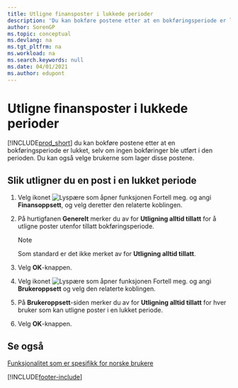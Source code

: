 ```yaml
---
title: Utligne finansposter i lukkede perioder
description: 'Du kan bokføre postene etter at en bokføringsperiode er lukket, selv om ingen bokføringer ble utført i den perioden.'
author: SorenGP
ms.topic: conceptual
ms.devlang: na
ms.tgt_pltfrm: na
ms.workload: na
ms.search.keywords: null
ms.date: 04/01/2021
ms.author: edupont
---
```

# <a name="apply-general-ledger-entries-in-closed-periods"></a><a name="apply-general-ledger-entries-in-closed-periods"></a>Utligne finansposter i lukkede perioder
[!INCLUDE[prod_short](../../includes/prod_short.md)] du kan bokføre postene etter at en bokføringsperiode er lukket, selv om ingen bokføringer ble utført i den perioden. Du kan også velge brukerne som lager disse postene.  

## <a name="to-apply-an-entry-in-a-closed-period"></a><a name="to-apply-an-entry-in-a-closed-period"></a>Slik utligner du en post i en lukket periode

1.  Velg ikonet ![Lyspære som åpner funksjonen Fortell meg.](../../media/ui-search/search_small.png "Fortell hva du vil gjøre") og angi **Finansoppsett**, og velg deretter den relaterte koblingen.  
2.  På hurtigfanen **Generelt** merker du av for **Utligning alltid tillatt** for å utligne poster utenfor tillatt bokføringsperiode.  

    > [!NOTE]  
    >  Som standard er det ikke merket av for **Utligning alltid tillatt**.  

3.  Velg **OK**-knappen.  
4.  Velg ikonet ![Lyspære som åpner funksjonen Fortell meg.](../../media/ui-search/search_small.png "Fortell hva du vil gjøre") og angi **Brukeroppsett** og velg den relaterte koblingen.  
5.  På **Brukeroppsett**-siden merker du av for **Utligning alltid tillatt** for hver bruker som kan utligne poster i en lukket periode.  
6.  Velg **OK**-knappen.  

## <a name="see-also"></a><a name="see-also"></a>Se også
[Funksjonalitet som er spesifikk for norske brukere](norway-local-functionality.md)


[!INCLUDE[footer-include](../../includes/footer-banner.md)]
